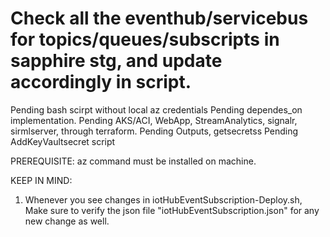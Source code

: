 Check all the eventhub/servicebus for topics/queues/subscripts in sapphire stg, and update accordingly in script.
=======
Pending bash scirpt without local az credentials
Pending dependes_on implementation.
Pending AKS/ACI, WebApp, StreamAnalytics, signalr, sirmlserver,  through terraform.
Pending Outputs, getsecretss
Pending AddKeyVaultsecret script

PREREQUISITE:
az command must be installed on machine.

KEEP IN MIND:
1. Whenever you see changes in iotHubEventSubscription-Deploy.sh, Make sure to verify the json file "iotHubEventSubscription.json" for any new change as well.
